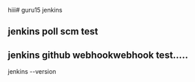 
hiii# guru15
jenkins
## jenkins poll scm test
## jenkins github webhookwebhook test.....
jenkins --version
